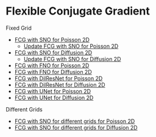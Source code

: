 # Flexible Conjugate Gradient

Fixed Grid
+ [FCG with SNO for Poisson 2D](https://github.com/arudikov/FCG/blob/main/notebooks/FCG%2C%20SNO%2C%20Poisson%202D.ipynb)
  + [Update FCG with SNO for Poisson 2D](https://github.com/arudikov/FCG/blob/main/notebooks/Update%20FCG%2C%20SNO%2C%20Poisson%202D.ipynb)
+ [FCG with SNO for Diffusion 2D](https://github.com/arudikov/FCG/blob/main/notebooks/FCG%2C%20SNO%2C%20Diffusion%202D.ipynb)
  + [Update FCG with SNO for Diffusion 2D](https://github.com/arudikov/FCG/blob/main/notebooks/Update%20FCG%2C%20SNO%2C%20Diffusion%202D.ipynb)
+ [FCG with FNO for Poisson 2D](https://github.com/arudikov/FCG/blob/main/notebooks/FCG%2C%20FNO%2C%20Poisson%202D.ipynb)
+ [FCG with FNO for Diffusion 2D](https://github.com/arudikov/FCG/blob/main/notebooks/FCG%2C%20FNO%2C%20Diffusion%202D.ipynb)
+ [FCG with DilResNet for Poisson 2D](https://github.com/arudikov/FCG/blob/main/notebooks/FCG%2C%20DilResNet%2C%20Poisson%202D.ipynb)
+ [FCG with DilResNet for Diffusion 2D](https://github.com/arudikov/FCG/blob/main/notebooks/FCG%2C%20DilResNet%2C%20Poisson%202D.ipynb)
+ [FCG with UNet for Poisson 2D](https://github.com/arudikov/FCG/blob/main/notebooks/FCG%2C%20UNet%2C%20Poisson%202D.ipynb)
+ [FCG with UNet for Diffusion 2D](https://github.com/arudikov/FCG/blob/main/notebooks/FCG%2C%20UNet%2C%20Diffusion%202D.ipynb)

Different Grids
+ [FCG with SNO for different grids for Poisson 2D](https://github.com/arudikov/FCG/blob/main/notebooks/FCG%2C%20SNO%2C%20different%20grids%2C%20Poisson%202D.ipynb)
+ [FCG with SNO for different grids for Diffusion 2D](https://github.com/arudikov/FCG/blob/main/notebooks/FCG%2C%20SNO%2C%20different%20grids%2C%20Diffusion%202D.ipynb)
